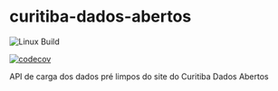 # curitiba-dados-abertos

![Linux Build](https://github.com/joepreludian/wiproite/workflows/Linux%20Build/badge.svg)

[![codecov](https://codecov.io/gh/CodeForCuritiba/curitiba-dados-abertos/branch/master/graph/badge.svg)](https://codecov.io/gh/CodeForCuritiba/curitiba-dados-abertos)

API de carga dos dados pré limpos do site do Curitiba Dados Abertos

